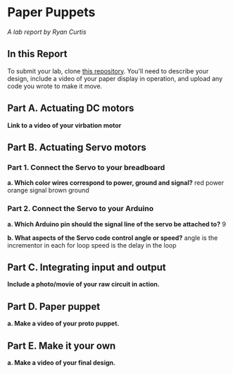 # Paper Puppets

*A lab report by Ryan Curtis*

## In this Report

To submit your lab, clone [this repository](https://github.com/FAR-Lab/IDD-Fa18-Lab4). You'll need to describe your design, include a video of your paper display in operation, and upload any code you wrote to make it move.

## Part A. Actuating DC motors

**Link to a video of your virbation motor**

## Part B. Actuating Servo motors

### Part 1. Connect the Servo to your breadboard

**a. Which color wires correspond to power, ground and signal?**
red power
orange signal
brown ground

### Part 2. Connect the Servo to your Arduino

**a. Which Arduino pin should the signal line of the servo be attached to?**
9

**b. What aspects of the Servo code control angle or speed?**
angle is the incrementor in each for loop
speed is the delay in the loop

## Part C. Integrating input and output

**Include a photo/movie of your raw circuit in action.**

## Part D. Paper puppet

**a. Make a video of your proto puppet.**

## Part E. Make it your own

**a. Make a video of your final design.**
  
